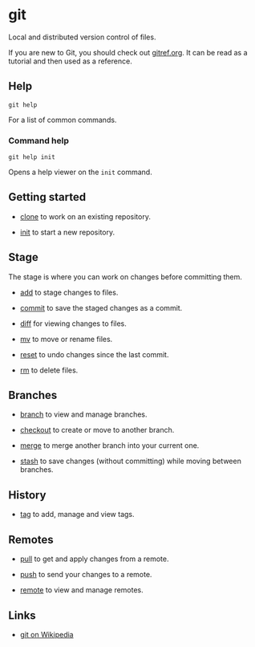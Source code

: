 # git

Local and distributed version control of files.

If you are new to Git, you should check out
[gitref.org](http://gitref.org/).
It can be read as a tutorial and then used as a reference.


## Help

	git help

For a list of common commands.


### Command help

	git help init

Opens a help viewer on the `init` command.


## Getting started

- [clone](./clone/) to work on an existing repository.

- [init](./init/) to start a new repository.


## Stage

The stage is where you can work on changes before committing them.

- [add](./add/) to stage changes to files.

- [commit](./commit/) to save the staged changes as a commit.

- [diff](./diff/) for viewing changes to files.

- [mv](./mv/) to move or rename files.

- [reset](./reset/) to undo changes since the last commit.

- [rm](./rm/) to delete files.


## Branches

- [branch](./branch/) to view and manage branches.

- [checkout](./checkout/) to create or move to another branch.

- [merge](./merge/) to merge another branch into your current one.

- [stash](./stash/) to save changes (without committing) while moving
  between branches.


## History

- [tag](./tag/) to add, manage and view tags.


## Remotes

- [pull](./pull/) to get and apply changes from a remote.

- [push](./push/) to send your changes to a remote.

- [remote](./remote/) to view and manage remotes.


## Links

- [git on Wikipedia](https://en.wikipedia.org/wiki/Git_%28software%29)
